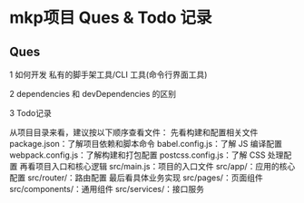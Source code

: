 #  mkp项目 Ques & Todo 记录


## Ques

1 如何开发 私有的脚手架工具/CLI 工具(命令行界面工具)

2 dependencies 和 devDependencies 的区别




3 Todo记录

从项目目录来看，建议按以下顺序查看文件：
先看构建和配置相关文件
package.json：了解项目依赖和脚本命令
babel.config.js：了解 JS 编译配置
webpack.config.js：了解构建和打包配置
postcss.config.js：了解 CSS 处理配置
再看项目入口和核心逻辑
src/main.js：项目的入口文件
src/app/：应用的核心配置
src/router/：路由配置
最后看具体业务实现
src/pages/：页面组件
src/components/：通用组件
src/services/：接口服务

